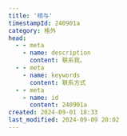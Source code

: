 ```yaml
---
title: '相与'
timestampId: 240901a
category: 格外
head:
  - - meta
    - name: description
      content: 联系我。
  - - meta
    - name: keywords
      content: 联系方式
  - - meta
    - name: id
      content: 240901a
created: 2024-09-01 18:33
last_modified: 2024-09-09 20:02
---
```


<script setup>
import GetAlong from '@theme/components/GetAlong.vue';
</script>

<GetAlong />
